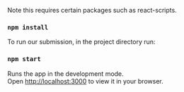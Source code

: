 
Note this requires certain packages such as react-scripts.

### `npm install`

To run our submission, in the project directory run:

### `npm start`

Runs the app in the development mode.\
Open [http://localhost:3000](http://localhost:3000) to view it in your browser.



